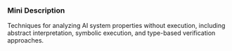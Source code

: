 ### Mini Description

Techniques for analyzing AI system properties without execution, including abstract interpretation, symbolic execution, and type-based verification approaches.
